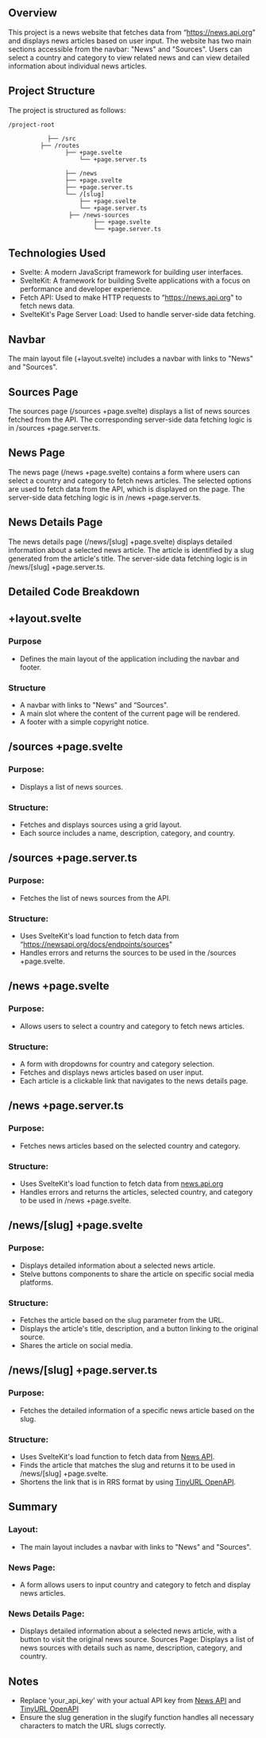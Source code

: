 
## Overview
This project is a news website that fetches data from “https://news.api.org" and displays news articles based on user input. The website has two main sections accessible from the navbar: "News" and "Sources". Users can select a country and category to view related news and can view detailed information about individual news articles.

## Project Structure
The project is structured as follows:


	/project-root
 
               ├── /src
     		 ├── /routes
         		  	├── +page.svelte
         	     	  	└── +page.server.ts
		   
	         		├── /news
					├── +page.svelte
					├── +page.server.ts
					└── /[slug]
						├── +page.svelte
						└── +page.server.ts
	         	 	 ├── /news-sources
	         	     		├── +page.svelte
	         	     		└── +page.server.ts

## Technologies Used
* Svelte: A modern JavaScript framework for building user interfaces.
* SvelteKit: A framework for building Svelte applications with a focus on performance and developer experience.
* Fetch API: Used to make HTTP requests to “https://news.api.org" to fetch news data.
* SvelteKit's Page Server Load: Used to handle server-side data fetching.

## Navbar
The main layout file (+layout.svelte) includes a navbar with links to "News" and "Sources".


## Sources Page
The sources page (/sources +page.svelte) displays a list of news sources fetched from the API. The corresponding server-side data fetching logic is in  /sources +page.server.ts.


## News Page
The news page (/news +page.svelte) contains a form where users can select a country and category to fetch news articles. The selected options are used to fetch data from the API, which is displayed on the page. The server-side data fetching logic is in /news +page.server.ts.

## News Details Page
The news details page (/news/[slug] +page.svelte) displays detailed information about a selected news article. The article is identified by a slug generated from the article's title. The server-side data fetching logic is in /news/[slug] +page.server.ts.

## Detailed Code Breakdown

## +layout.svelte
### Purpose
* Defines the main layout of the application including the navbar and footer.

### Structure
* A navbar with links to "News" and “Sources".
* A main slot where the content of the current page will be rendered.
* A footer with a simple copyright notice.

## /sources +page.svelte
### Purpose:
* Displays a list of news sources.

### Structure:
* Fetches and displays sources using a grid layout.
* Each source includes a name, description, category, and country.

## /sources +page.server.ts
### Purpose: 
* Fetches the list of news sources from the API.

### Structure:
* Uses SvelteKit's load function to fetch data from “https://newsapi.org/docs/endpoints/sources"
* Handles errors and returns the sources to be used in the /sources +page.svelte.

## /news +page.svelte
### Purpose: 
* Allows users to select a country and category to fetch news articles.

### Structure:
* A form with dropdowns for country and category selection.
* Fetches and displays news articles based on user input.
* Each article is a clickable link that navigates to the news details page.

## /news +page.server.ts
### Purpose: 
* Fetches news articles based on the selected country and category.

### Structure:
* Uses SvelteKit's load function to fetch data from [news.api.org](https://newsapi.org/docs/endpoints/top-headlines)
* Handles errors and returns the articles, selected country, and category to be used in /news +page.svelte.

## /news/[slug] +page.svelte
### Purpose: 
* Displays detailed information about a selected news article.
* Stelve buttons components to share the article on specific social media platforms.

### Structure:
* Fetches the article based on the slug parameter from the URL.
* Displays the article's title, description, and a button linking to the original source.
* Shares the article on social media.


## /news/[slug] +page.server.ts
### Purpose: 
* Fetches the detailed information of a specific news article based on the slug.

### Structure:
* Uses SvelteKit's load function to fetch data from [News API](https://newsapi.org/docs/endpoints/top-headlines).
* Finds the article that matches the slug and returns it to be used in /news/[slug] +page.svelte.
* Shortens the link that is in RRS format by using [TinyURL OpenAPI](https://tinyurl.com/app/dev).

## Summary
### Layout: 
* The main layout includes a navbar with links to "News" and "Sources".
### News Page:
* A form allows users to input country and category to fetch and display news articles.
### News Details Page:
* Displays detailed information about a selected news article, with a button to visit the original news source.
Sources Page: Displays a list of news sources with details such as name, description, category, and country.

## Notes
* Replace 'your_api_key' with your actual API key from [News API](https://newsapi.org) and [TinyURL OpenAPI](https://tinyurl.com/app/dev)
* Ensure the slug generation in the slugify function handles all necessary characters to match the URL slugs correctly.



											

